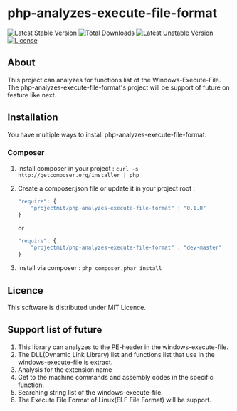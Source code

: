 # php-analyzes-execute-file-format
[![Latest Stable Version](https://poser.pugx.org/projectmit/php-analyzes-execute-file-format/v/stable.svg)](https://packagist.org/packages/projectmit/php-analyzes-execute-file-format)
[![Total Downloads](https://poser.pugx.org/projectmit/php-analyzes-execute-file-format/downloads.svg)](https://packagist.org/packages/projectmit/php-analyzes-execute-file-format)
[![Latest Unstable Version](https://poser.pugx.org/projectmit/php-analyzes-execute-file-format/v/unstable.svg)](https://packagist.org/packages/projectmit/php-analyzes-execute-file-format)
[![License](https://poser.pugx.org/projectmit/php-analyzes-execute-file-format/license.svg)](https://packagist.org/packages/projectmit/php-analyzes-execute-file-format)

## About
This project can analyzes for functions list of the Windows-Execute-File.
The php-analyzes-execute-file-format's project will be support of future on feature like next.

## Installation
You have multiple ways to install php-analyzes-execute-file-format.

### Composer
1. Install composer in your project : `curl -s http://getcomposer.org/installer | php`
2. Create a composer.json file or update it in your project root : 

    ```javascript
    "require": {
        "projectmit/php-analyzes-execute-file-format" : "0.1.0"
    }
    ```

    or

    ```javascript
    "require": {
        "projectmit/php-analyzes-execute-file-format" : "dev-master"
    }
    ```

3. Install via composer : `php composer.phar install`

## Licence
This software is distributed under MIT Licence.

## Support list of future
1. This library can analyzes to the PE-header in the windows-execute-file.
2. The DLL(Dynamic Link Library) list and functions list that use in the windows-execute-file is extract.
3. Analysis for the extension name
4. Get to the machine commands and assembly codes in the specific function.
5. Searching string list of the windows-execute-file.
6. The Execute File Format of Linux(ELF File Format) will be support.
